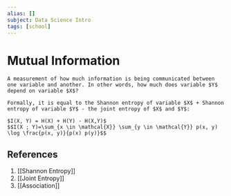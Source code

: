 ```yaml
---
alias: []
subject: Data Science Intro
tags: [school]
---
```

# Mutual Information

```ad-note
A measurement of how much information is being communicated between one variable and another. In other words, how much does variable $Y$ depend on variable $X$?
```

```ad-math
Formally, it is equal to the Shannon entropy of variable $X$ + Shannon entropy of variable $Y$ - the joint entropy of $X$ and $Y$:

$I(X, Y) = H(X) + H(Y) - H(X,Y)$
$$I(X ; Y)=\sum_{x \in \mathcal{X}} \sum_{y \in \mathcal{Y}} p(x, y) \log \frac{p(x, y)}{p(x) p(y)}$$
```

## References
1. [[Shannon Entropy]]
2. [[Joint Entropy]]
3. [[Association]]